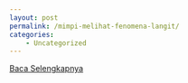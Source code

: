 ```yaml
---
layout: post
permalink: /mimpi-melihat-fenomena-langit/
categories:
    - Uncategorized
---
```


[Baca Selengkapnya](/07)